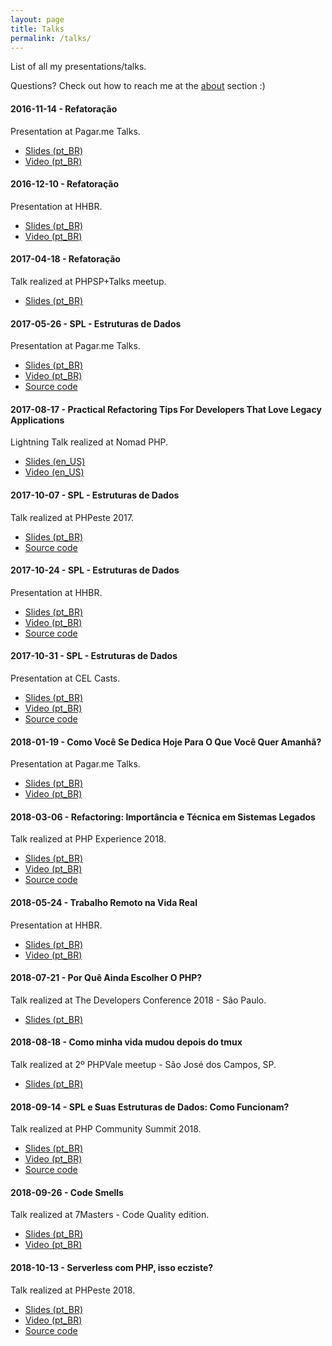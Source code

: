 ```yaml
---
layout: page
title: Talks
permalink: /talks/
---
```


List of all my presentations/talks.

Questions? Check out how to reach me at the [about](/about) section :)

#### 2016-11-14 - Refatoração

Presentation at Pagar.me Talks.

* [Slides (pt_BR)](https://speakerdeck.com/devdrops/refatoracao-pagar-dot-me-talks)
* [Video (pt_BR)](https://www.youtube.com/watch?v=D7X2hDf3mCQ)

#### 2016-12-10 - Refatoração

Presentation at HHBR.

* [Slides (pt_BR)](https://speakerdeck.com/devdrops/refatoracao-hhbr)
* [Video (pt_BR)](https://www.youtube.com/watch?v=CtiLfuVW7MQ)

#### 2017-04-18 - Refatoração

Talk realized at PHPSP+Talks meetup.

* [Slides (pt_BR)](https://speakerdeck.com/devdrops/refatoracao-phpsp-plus-talks)

#### 2017-05-26 - SPL - Estruturas de Dados

Presentation at Pagar.me Talks.

* [Slides (pt_BR)](https://speakerdeck.com/devdrops/spl-estruturas-de-dados-pagar-dot-me-talks)
* [Video (pt_BR)](https://www.youtube.com/watch?v=pA3zduWocew)
* [Source code](https://github.com/devdrops/spl-ds)

#### 2017-08-17 - Practical Refactoring Tips For Developers That Love Legacy Applications

Lightning Talk realized at Nomad PHP.

* [Slides (en_US)](https://speakerdeck.com/devdrops/practical-refactoring-tips-for-developers-that-love-legacy-applications-nomad-php)
* [Video (en_US)](https://www.youtube.com/watch?v=B9fOYN3tUF8)

#### 2017-10-07 - SPL - Estruturas de Dados

Talk realized at PHPeste 2017.

* [Slides (pt_BR)](https://speakerdeck.com/devdrops/spl-estruturas-de-dados-phpeste-2017)
* [Source code](https://github.com/devdrops/spl-ds)

#### 2017-10-24 - SPL - Estruturas de Dados

Presentation at HHBR.

* [Slides (pt_BR)](https://speakerdeck.com/devdrops/spl-estruturas-de-dados-hhbr)
* [Video (pt_BR)](https://www.youtube.com/watch?v=8tXgHtuj2Ko)
* [Source code](https://github.com/devdrops/php-ds)

#### 2017-10-31 - SPL - Estruturas de Dados

Presentation at CEL Casts.

* [Slides (pt_BR)](https://speakerdeck.com/devdrops/spl-estruturas-de-dados-cel-casts)
* [Video (pt_BR)](https://www.youtube.com/watch?v=GlQSIEYQqDQ)
* [Source code](https://github.com/devdrops/php-ds)

#### 2018-01-19 - Como Você Se Dedica Hoje Para O Que Você Quer Amanhã?

Presentation at Pagar.me Talks.

* [Slides (pt_BR)](https://speakerdeck.com/devdrops/como-voce-se-dedica-hoje-para-o-que-voce-quer-amanha-pagar-dot-me-talks)
* [Video (pt_BR)](https://www.youtube.com/watch?v=7o_HQGHmNck)

#### 2018-03-06 - Refactoring: Importância e Técnica em Sistemas Legados

Talk realized at PHP Experience 2018.

* [Slides (pt_BR)](https://docs.google.com/presentation/d/1dE1s4JcD500Er8ATtS2k-TAkCE3-m9IE6el2oxykpXc/edit?usp=sharing)
* [Video (pt_BR)](https://www.youtube.com/watch?v=fUNW_a6Selg)
* [Source code](https://github.com/devdrops/refactoring)

#### 2018-05-24 - Trabalho Remoto na Vida Real

Presentation at HHBR.

* [Slides (pt_BR)](https://speakerdeck.com/devdrops/trabalho-remoto-na-vida-real)
* [Video (pt_BR)](https://www.youtube.com/watch?v=6w6csM5u16g)

#### 2018-07-21 - Por Quê Ainda Escolher O PHP?

Talk realized at The Developers Conference 2018 - São Paulo.

* [Slides (pt_BR)](https://speakerdeck.com/devdrops/por-que-ainda-escolher-o-php-the-developers-conference-sp-2018)

#### 2018-08-18 - Como minha vida mudou depois do tmux

Talk realized at 2º PHPVale meetup - São José dos Campos, SP.

* [Slides (pt_BR)](https://github.com/devdrops/how-was-life-without-tmux)

#### 2018-09-14 - SPL e Suas Estruturas de Dados: Como Funcionam?

Talk realized at PHP Community Summit 2018.

* [Slides (pt_BR)](https://speakerdeck.com/devdrops/spl-e-suas-estruturas-de-dados-como-funcionam-php-community-summit-2018)
* [Video (pt_BR)]()
* [Source code](https://github.com/devdrops/spl-data-structures)

#### 2018-09-26 - Code Smells

Talk realized at 7Masters - Code Quality edition.

* [Slides (pt_BR)](https://speakerdeck.com/devdrops/code-smells)
* [Video (pt_BR)]()

#### 2018-10-13 - Serverless com PHP, isso ecziste?

Talk realized at PHPeste 2018.

* [Slides (pt_BR)](https://speakerdeck.com/devdrops/serverless-e-php-phpeste-2018)
* [Video (pt_BR)]()
* [Source code](https://github.com/devdrops/serverless-php)


